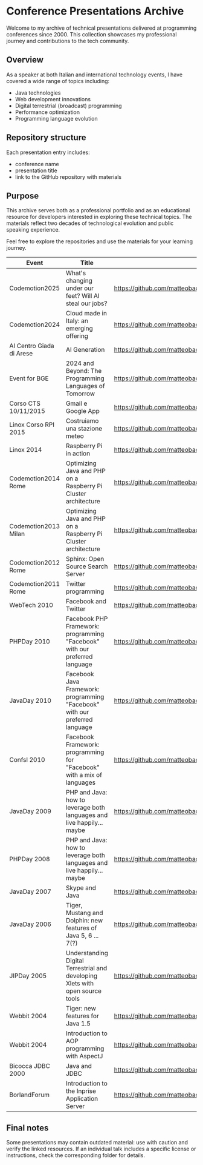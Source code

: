 # Conference Presentations Archive

Welcome to my archive of technical presentations delivered at programming conferences since 2000. This collection showcases my professional journey and contributions to the tech community.

## Overview

As a speaker at both Italian and international technology events, I have covered a wide range of topics including:
- Java technologies
- Web development innovations
- Digital terrestrial (broadcast) programming
- Performance optimization
- Programming language evolution

## Repository structure

Each presentation entry includes:
- conference name
- presentation title
- link to the GitHub repository with materials

## Purpose

This archive serves both as a professional portfolio and as an educational resource for developers interested in exploring these technical topics. The materials reflect two decades of technological evolution and public speaking experience.

Feel free to explore the repositories and use the materials for your learning journey.

| Event | Title | Repository | Language |
|-----------------|-------------|-------------|---|
| Codemotion2025 | What's changing under our feet? Will AI steal our jobs? | https://github.com/matteobaccan/Codemotion2025 | IT |
| Codemotion2024 | Cloud made in Italy: an emerging offering | https://github.com/matteobaccan/Codemotion2024 | IT |
| AI Centro Giada di Arese | AI Generation | https://github.com/matteobaccan/AIGeneration | EN - IT |
| Event for BGE | 2024 and Beyond: The Programming Languages of Tomorrow | https://github.com/matteobaccan/ProgrammingLanguagesOfTomorrow | EN |
| Corso CTS 10/11/2015 | Gmail e Google App | https://github.com/matteobaccan/LinoxCorsoCTS2015 | IT |
| Linox Corso RPI 2015 | Costruiamo una stazione meteo | https://github.com/matteobaccan/LinoxCorsoRPI2015 | IT |
| Linox 2014 | Raspberry Pi in action | https://github.com/matteobaccan/Linox2014 | IT |
| Codemotion2014 Rome | Optimizing Java and PHP on a Raspberry Pi Cluster architecture | https://github.com/matteobaccan/Codemotion2014 | IT |
| Codemotion2013 Milan | Optimizing Java and PHP on a Raspberry Pi Cluster architecture | https://github.com/matteobaccan/Codemotion2013 | IT |
| Codemotion2012 Rome | Sphinx: Open Source Search Server | https://github.com/matteobaccan/Codemotion2012 | IT |
| Codemotion2011 Rome | Twitter programming | https://github.com/matteobaccan/Codemotion2011 | IT |
| WebTech 2010 | Facebook and Twitter | https://github.com/matteobaccan/Webtech2010 | IT |
| PHPDay 2010 | Facebook PHP Framework: programming "Facebook" with our preferred language | https://github.com/matteobaccan/PHPDay2010 | IT |
| JavaDay 2010 | Facebook Java Framework: programming "Facebook" with our preferred language | https://github.com/matteobaccan/Javaday2010 | IT |
| Confsl 2010 | Facebook Framework: programming for "Facebook" with a mix of languages | https://github.com/matteobaccan/Confsl2010 | IT |
| JavaDay 2009 | PHP and Java: how to leverage both languages and live happily... maybe | https://github.com/matteobaccan/Javaday2009 | IT |
| PHPDay 2008 | PHP and Java: how to leverage both languages and live happily... maybe | https://github.com/matteobaccan/PHPDay2008 | IT |
| JavaDay 2007 | Skype and Java | https://github.com/matteobaccan/Javaday2007 | IT |
| JavaDay 2006 | Tiger, Mustang and Dolphin: new features of Java 5, 6 ... 7(?) | https://github.com/matteobaccan/Javaday2006 | IT |
| JIPDay 2005 | Understanding Digital Terrestrial and developing Xlets with open source tools | https://github.com/matteobaccan/JIPDay2005 | IT |
| Webbit 2004 | Tiger: new features for Java 1.5 | https://github.com/matteobaccan/Webbit04 | IT |
| Webbit 2004 | Introduction to AOP programming with AspectJ | https://github.com/matteobaccan/Webbit04 | IT |
| Bicocca JDBC 2000 | Java and JDBC | https://github.com/matteobaccan/BicoccaJDBC2000 | IT |
| BorlandForum | Introduction to the Inprise Application Server | https://github.com/matteobaccan/BorlandForum2000 | IT |

## Final notes

Some presentations may contain outdated material: use with caution and verify the linked resources. If an individual talk includes a specific license or instructions, check the corresponding folder for details.
